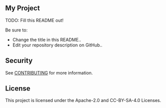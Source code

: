 ## My Project

TODO: Fill this README out!

Be sure to:

* Change the title in this README..
* Edit your repository description on GitHub..

## Security

See [CONTRIBUTING](CONTRIBUTING.md#security-issue-notifications) for more information.

## License

This project is licensed under the Apache-2.0 and CC-BY-SA-4.0 Licenses.

